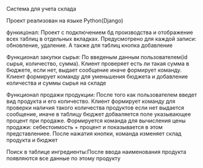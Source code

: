 Система для учета склада

Проект реализован на языке Python(Django)


функицонал:
Проект с подключением бд производства и отображение всех таблиц в отдельных вкладках.
Предусмотрено для каждой записи: обновление, удаление. А также для таблиц кнопка добавление

  Функционал закупки сырья:
    По введеным данным пользователем(id сырья, количество, сумма). Клиент проверяет есть ли такая сумма в бюджете, если нет, выдает
    сообщение иначе формирует команду. Клиент формирует команду для уменьшения бюджета и добавление количества и суммы сырья на складе

  Функционал продажи продукции:
    После того как пользователем введет вид продукта и его количество. Клиент формирует команду для проверки наличия такого количества
    продуктов если нет выдается сообщение, иначе в таблицу бюджет добваляется поле указывающее процент при продаже.
    Формируется команда для вычисления цены продажи: себестоимость + процент и показывается в этом представлениее. После нажатия кнопки,
    команда изменяет склад продукта и бюджет 

  Поиск в таблице ингредиенты:После ввода наименования продукта появляются все данные по этому продукту 

